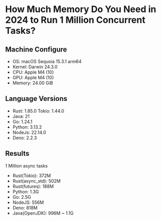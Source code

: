 # How Much Memory Do You Need in 2024 to Run 1 Million Concurrent Tasks?

## Machine Configure
- OS: macOS Sequoia 15.3.1 arm64
- Kernel: Darwin 24.3.0
- CPU: Apple M4 (10)
- GPU: Apple M4 (10)
- Memory: 24.00 GiB

## Language Versions
- Rust: 1.85.0 Tokio: 1.44.0
- Java: 21
- Go: 1.24.1
- Python: 3.13.2
- NodeJs: 22.14.0
- Deno: 2.2.3

## Results 
1 Million async tasks
- Rust(Tokio): 372M
- Rust(async_std): 502M
- Rust(futures): 188M
- Python: 1.3G
- Go: 2.5G
- NodeJS: 556M
- Deno: 818M
- Java(OpenJDK): 996M ~ 1.1G